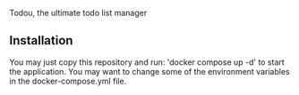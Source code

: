 Todou, the ultimate todo list manager

## Installation

You may just copy this repository and run: 'docker compose up -d' to start the application.
You may want to change some of the environment variables in the docker-compose.yml file.
